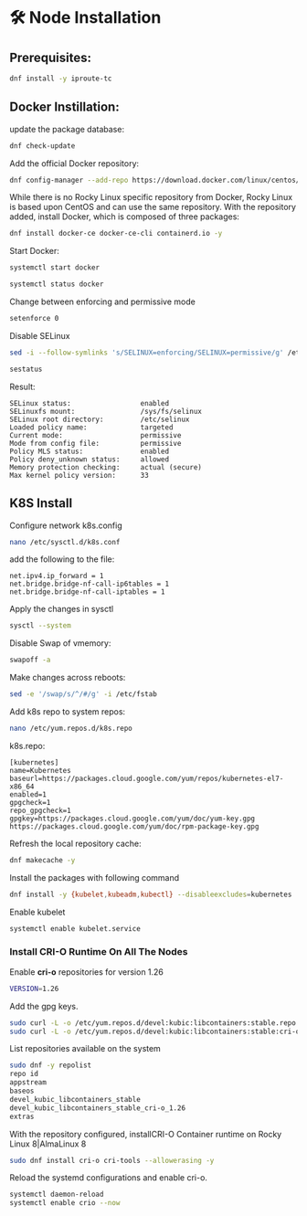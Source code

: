 # 🛠 Node Installation

## Prerequisites:

```bash
dnf install -y iproute-tc
```

## Docker Instillation:

update the package database:

```bash
dnf check-update
```

Add the official Docker repository:

```bash
dnf config-manager --add-repo https://download.docker.com/linux/centos/docker-ce.repo
```

While there is no Rocky Linux specific repository from Docker, Rocky Linux is based upon CentOS and can use the same repository. With the repository added, install Docker, which is composed of three packages:

```bash
dnf install docker-ce docker-ce-cli containerd.io -y
```

Start Docker:

```bash
systemctl start docker
```

```bash
systemctl status docker
```

Change between enforcing and permissive mode

```bash
setenforce 0
```

Disable SELinux

```bash
sed -i --follow-symlinks 's/SELINUX=enforcing/SELINUX=permissive/g' /etc/sysconfig/selinux
```

```bash
sestatus
```

Result:

```
SELinux status:                 enabled
SELinuxfs mount:                /sys/fs/selinux
SELinux root directory:         /etc/selinux
Loaded policy name:             targeted
Current mode:                   permissive
Mode from config file:          permissive
Policy MLS status:              enabled
Policy deny_unknown status:     allowed
Memory protection checking:     actual (secure)
Max kernel policy version:      33
```

## K8S Install

Configure network k8s.config

```bash
nano /etc/sysctl.d/k8s.conf
```

add the following to the file:

```
net.ipv4.ip_forward = 1
net.bridge.bridge-nf-call-ip6tables = 1
net.bridge.bridge-nf-call-iptables = 1
```

Apply the changes in sysctl

```bash
sysctl --system
```

Disable Swap of vmemory:

```bash
swapoff -a
```

Make changes across reboots:

```bash
sed -e '/swap/s/^/#/g' -i /etc/fstab
```

Add k8s repo to system repos:

```bash
nano /etc/yum.repos.d/k8s.repo
```

k8s.repo:

```
[kubernetes]                                                                                         
name=Kubernetes                                                                                      
baseurl=https://packages.cloud.google.com/yum/repos/kubernetes-el7-x86_64                            
enabled=1                                                                                            
gpgcheck=1                                                                                           
repo_gpgcheck=1                                                                                      
gpgkey=https://packages.cloud.google.com/yum/doc/yum-key.gpg https://packages.cloud.google.com/yum/doc/rpm-package-key.gpg
```

Refresh the local repository cache:

```bash
dnf makecache -y
```

Install the packages with following command

```bash
dnf install -y {kubelet,kubeadm,kubectl} --disableexcludes=kubernetes
```

Enable kubelet

```bash
systemctl enable kubelet.service
```

### Install CRI-O Runtime On All The Nodes <a href="#install-cri-o-runtime-on-all-the-nodes" id="install-cri-o-runtime-on-all-the-nodes"></a>

Enable **cri-o** repositories for version 1.26

```bash
VERSION=1.26
```

Add the gpg keys.

```bash
sudo curl -L -o /etc/yum.repos.d/devel:kubic:libcontainers:stable.repo https://download.opensuse.org/repositories/devel:kubic:libcontainers:stable/CentOS_8/devel:kubic:libcontainers:stable.repo
sudo curl -L -o /etc/yum.repos.d/devel:kubic:libcontainers:stable:cri-o:${VERSION}.repo https://download.opensuse.org/repositories/devel:kubic:libcontainers:stable:cri-o:${VERSION}/CentOS_8/devel:kubic:libcontainers:stable:cri-o:${VERSION}.repo
```

List repositories available on the system

```bash
sudo dnf -y repolist
repo id                                                                               repo name
appstream                                                                             AlmaLinux 8 - AppStream
baseos                                                                                AlmaLinux 8 - BaseOS
devel_kubic_libcontainers_stable                                                      Stable Releases of Upstream github.com/containers packages (CentOS_8)
devel_kubic_libcontainers_stable_cri-o_1.26                                           devel:kubic:libcontainers:stable:cri-o:1.26 (CentOS_8)
extras           
```

With the repository configured, installCRI-O Container runtime on Rocky Linux 8|AlmaLinux 8

```bash
sudo dnf install cri-o cri-tools --allowerasing -y
```

Reload the systemd configurations and enable cri-o.

```bash
systemctl daemon-reload
systemctl enable crio --now
```

